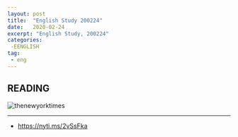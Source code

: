 ```yaml
---
layout: post
title:  "English Study 200224"
date:   2020-02-24
excerpt: "English Study, 200224"
categories: 
 -EENGLISH
tag:
 - eng
---
```


## READING

![thenewyorktimes](../images/posts/NYT_CoronavirusOutbreakinSouthKorea20200223.jpg)

---
* https://nyti.ms/2vSsFka